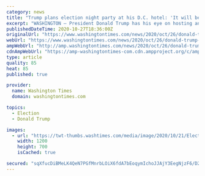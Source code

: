 ```yaml
---
category: news
title: "Trump plans election night party at his D.C. hotel: 'It will be absolutely EPIC'"
excerpt: "WASHINGTON — President Donald Trump has his eye on hosting an election night party at his own hotel in the nation’s capital. Over the weekend, the campaign pushed out fundraising emails in the ..."
publishedDateTime: 2020-10-27T18:36:00Z
originalUrl: "https://www.washingtontimes.com/news/2020/oct/26/donald-trump-plans-election-night-party-his-trump-/"
webUrl: "https://www.washingtontimes.com/news/2020/oct/26/donald-trump-plans-election-night-party-his-trump-/"
ampWebUrl: "http://amp.washingtontimes.com/news/2020/oct/26/donald-trump-plans-election-night-party-his-trump-/"
cdnAmpWebUrl: "https://amp-washingtontimes-com.cdn.ampproject.org/c/amp.washingtontimes.com/news/2020/oct/26/donald-trump-plans-election-night-party-his-trump-/"
type: article
quality: 85
heat: 85
published: true

provider:
  name: Washington Times
  domain: washingtontimes.com

topics:
  - Election
  - Donald Trump

images:
  - url: "https://twt-thumbs.washtimes.com/media/image/2020/10/21/Election_2020_Trump_92474.jpg-40751_c0-0-4140-2415_s1200x700.jpg?7d80f224ac3e9ad9770dfc5082c4de06f51ff5c2"
    width: 1200
    height: 700
    isCached: true

secured: "sqXfucDiBMeLK4QeN7PGfMnrbLOiX6fdA7bEoqymIchoJJAjY3EegNjzF6/D2Fsbw2xks6fSG3pYPAw6rAmXKMY9zdNCbPat5uojICxoJOFxb8qNG0uJTlA1QuOJ3KsivB2AdIi/7AT8O1jylfV+e2mHSjf8rm3K3aMeLpLQAmTa2GqsNDy3+OneNUT79nhOxc7WS9sRwP+9+uEaM8t46c8dcW/85Hxn0ZVCCgFisOKQjNFUMsZto34kgiA90Lyb3Bu8UQZevwuB4MTXCxAP5QhObcUsjwPoxRwFERDcdKqRm8KPWiB/s6rqQGMqrGYt9BAIrBZoRppSEg5OUd4vpvsQ6k/L4gotJYei1tDAeas=;y2Z7/6TyToFXqpjKC+F/fQ=="
---
```


